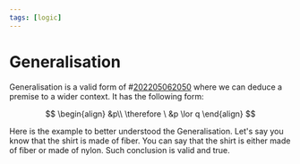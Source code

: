```yaml
---
tags: [logic]
---
```


# Generalisation

Generalisation is a valid form of #[202205062050](202205062050.md) where we can deduce a premise to a wider context. It has the following form:

$$
\begin{align}
&p\\
\therefore \ &p \lor q
\end{align}
$$

Here is the example to better understood the Generalisation. Let's say you know that the shirt is made of fiber. You can say that the shirt is either made of fiber or made of nylon. Such conclusion is valid and true.